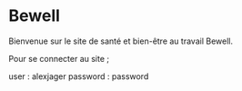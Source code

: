 # Bewell

Bienvenue sur le site de santé et bien-être au travail Bewell.

Pour se connecter au site ;

user : alexjager
password : password

